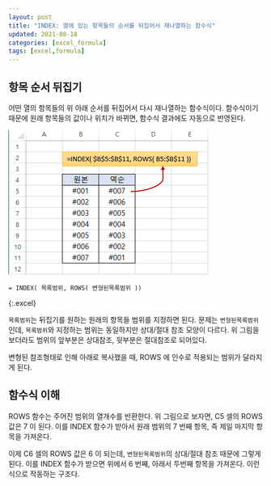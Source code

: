 ```yaml
---
layout: post
title: "INDEX: 열에 있는 항목들의 순서를 뒤집어서 재나열하는 함수식"
updated: 2021-08-18
categories: [excel_formula]
tags: [excel,formula]
---
```


## 항목 순서 뒤집기

어떤 열의 항목들의 위 아래 순서를 뒤집어서 다시 재나열하는 함수식이다. 함수식이기 때문에 원래 항목들의 값이나 위치가 바뀌면, 함수식 결과에도 자동으로 반영된다.

![그림00](/img/msoffice/formula/formula-2410.png)

```excel
= INDEX( 목록범위, ROWS( 변형된목록범위 ))
```
{:.excel}

`목록범위`는 뒤집기를 원하는 원래의 항목들 범위를 지정하면 된다. 문제는 `변형된목록범위`인데, `목록범위`와 지정하는 범위는 동일하지만 상대/절대 참조 모양이 다르다. 위 그림을 보더라도 범위의 앞부분은 상대참조, 뒷부분은 절대참조로 되어있다.

변형된 참조형태로 인해 아래로 복사했을 때, ROWS 에 인수로 적용되는 범위가 달라지게 된다.

## 함수식 이해

ROWS 함수는 주어진 범위의 열개수를 반환한다. 위 그림으로 보자면, C5 셀의 ROWS 값은 7 이 된다. 이를 INDEX 함수가 받아서 원래 범위의 7 번째 항목, 즉 제일 마지막 항목을 가져온다.

이제 C6 셀의 ROWS 값은 6 이 되는데, `변형된목록범위`의 상대/절대 참조 때문에 그렇게 된다. 이를 INDEX 함수가 받으면 위에서 6 번째, 아래서 두번째 항목을 가져온다. 이런 식으로 작동하는 구조다.